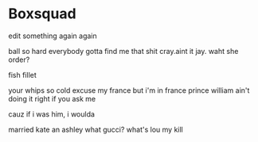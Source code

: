 # Boxsquad

edit something
again
again


ball so hard everybody gotta find me that shit cray.aint it jay. waht she order?

fish fillet

your whips so cold
excuse my france but i'm in france
prince william
ain't doing it right if you ask me

cauz if i was him, i woulda
 
 married kate an ashley
what gucci? what's lou my kill
